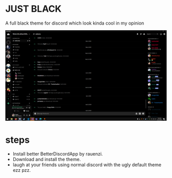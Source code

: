 # JUST BLACK 

A full black theme for discord which look kinda cool in my opinion 

![](knv.png)

# steps 

* Install better BetterDiscordApp by rauenzi.
* Download and install the theme.
* laugh at your friends using normal discord with the ugly default theme ezz pzz. 
